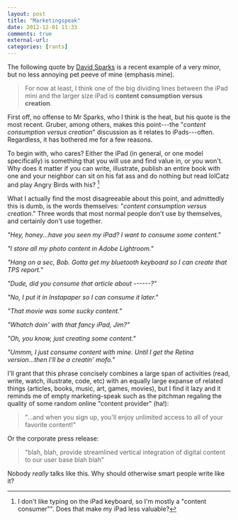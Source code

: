 ```yaml
---
layout: post
title: "Marketingspeak"
date: 2012-12-01 11:33
comments: true
external-url: 
categories: [rants]
---
```


The following quote by [David Sparks][1] is a recent example of a very minor, but no less annoying pet peeve of mine (emphasis mine).  

> For now at least, I think one of the big dividing lines between the iPad mini and the larger size iPad is **content consumption versus creation**.

First off, no offense to Mr Sparks, who I think is the heat, but his quote is the most recent. Gruber, among others, makes this point---the "*content consumption versus creation*" discussion as it relates to iPads---often. Regardless, it has bothered me for a few reasons.

To begin with, who cares? Either the iPad (in general, or one model specifically) is something that you will use and find value in, or you won't. Why does it matter if you can write, illustrate, publish an entire book with one and your neighbor can sit on his fat ass and do nothing but read lolCatz and play Angry Birds with his? [^1]

What I actually find the most disagreeable about this point, and admittedly this is dumb, is the words themselves: "*content consumption versus creation*." Three words that most normal people don't use by themselves, and certainly don't use together.

*"Hey, honey...have you seen my iPad? I want to consume some content."*  

*"I store all my photo content in Adobe Lightroom."*  

*"Hang on a sec, Bob. Gotta get my bluetooth keyboard so I can create that TPS report."*  

*"Dude, did you consume that article about ------?"*

*"No, I put it in Instapaper so I can consume it later."*  

*"That movie was some sucky content."*  

*"Whatch doin' with that fancy iPad, Jim?"* 

*"Oh, you know, just creating some content."*  

*"Ummm, I just consume content with mine. Until I get the Retina version...then I'll be a creatin' mofo."*

I'll grant that this phrase concisely combines a large span of activities (read, write, watch, illustrate, code, etc) with an equally large expanse of related things (articles, books, music, art, games, movies), but I find it lazy and it reminds me of empty marketing-speak such as the pitchman regaling the quality of some random online "content provider" (ha!):

> "...and when you sign up, you'll enjoy unlimited access to all of your favorite content!"

Or the corporate press release:

> "blah, blah, provide streamlined vertical integration of digital content to our user base blah blah"

Nobody *really* talks like this. Why should otherwise smart people write like it?


[^1]: I don't like typing on the iPad keyboard, so I'm mostly a "content consumer"". Does that make my iPad less valuable? 


[1]: http://macsparky.com/blog/2012/11/the-ipad-mini-dividing-line
